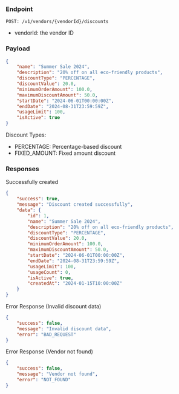 ### Endpoint
```
POST: /v1/vendors/{vendorId}/discounts
```
- vendorId: the vendor ID

### Payload
```json
{
    "name": "Summer Sale 2024",
    "description": "20% off on all eco-friendly products",
    "discountType": "PERCENTAGE",
    "discountValue": 20.0,
    "minimumOrderAmount": 100.0,
    "maximumDiscountAmount": 50.0,
    "startDate": "2024-06-01T00:00:00Z",
    "endDate": "2024-08-31T23:59:59Z",
    "usageLimit": 100,
    "isActive": true
}
```

Discount Types:
- PERCENTAGE: Percentage-based discount
- FIXED_AMOUNT: Fixed amount discount

### Responses
Successfully created
```json
{
    "success": true,
    "message": "Discount created successfully",
    "data": {
        "id": 1,
        "name": "Summer Sale 2024",
        "description": "20% off on all eco-friendly products",
        "discountType": "PERCENTAGE",
        "discountValue": 20.0,
        "minimumOrderAmount": 100.0,
        "maximumDiscountAmount": 50.0,
        "startDate": "2024-06-01T00:00:00Z",
        "endDate": "2024-08-31T23:59:59Z",
        "usageLimit": 100,
        "usageCount": 0,
        "isActive": true,
        "createdAt": "2024-01-15T10:00:00Z"
    }
}
```

Error Response (Invalid discount data)
```json
{
    "success": false,
    "message": "Invalid discount data",
    "error": "BAD_REQUEST"
}
```

Error Response (Vendor not found)
```json
{
    "success": false,
    "message": "Vendor not found",
    "error": "NOT_FOUND"
}
```
